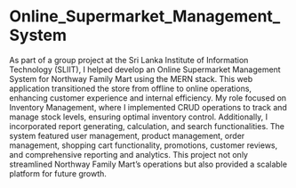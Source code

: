 # Online_Supermarket_Management_System
As part of a group project at the Sri Lanka Institute of Information Technology (SLIIT), I helped develop an Online Supermarket Management System for Northway Family Mart using the MERN stack. This web application transitioned the store from offline to online operations, enhancing customer experience and internal efficiency. My role focused on Inventory Management, where I implemented CRUD operations to track and manage stock levels, ensuring optimal inventory control. Additionally, I incorporated report generating, calculation, and search functionalities. The system featured user management, product management, order management, shopping cart functionality, promotions, customer reviews, and comprehensive reporting and analytics. This project not only streamlined Northway Family Mart’s operations but also provided a scalable platform for future growth.

